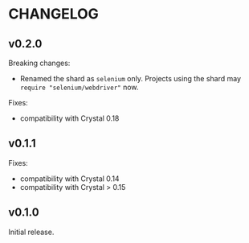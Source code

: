 # CHANGELOG

## v0.2.0

Breaking changes:
- Renamed the shard as `selenium` only. Projects using the shard may
  `require "selenium/webdriver"` now.

Fixes:
- compatibility with Crystal 0.18

## v0.1.1

Fixes:
- compatibility with Crystal 0.14
- compatibility with Crystal > 0.15

## v0.1.0

Initial release.
